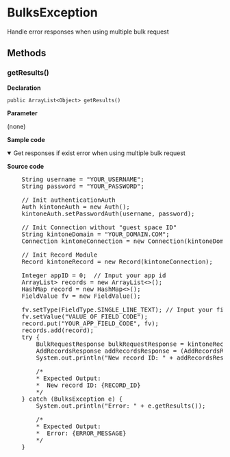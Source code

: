 # BulksException

Handle error responses when using multiple bulk request

## Methods

### getResults()

**Declaration**
```
public ArrayList<Object> getResults()
```
**Parameter**

(none)

**Sample code**

<details class="tab-container" open>
<Summary>Get responses if exist error when using multiple bulk request</Summary>

<strong class="tab-name">Source code</strong>

<pre class="inline-code">
    String username = "YOUR_USERNAME";
    String password = "YOUR_PASSWORD";

    // Init authenticationAuth
    Auth kintoneAuth = new Auth();
    kintoneAuth.setPasswordAuth(username, password);

    // Init Connection without "guest space ID"
    String kintoneDomain = "YOUR_DOMAIN.COM";
    Connection kintoneConnection = new Connection(kintoneDomain, kintoneAuth);

    // Init Record Module
    Record kintoneRecord = new Record(kintoneConnection);

    Integer appID = 0;  // Input your app id
    ArrayList<HashMap<String, FieldValue>> records = new ArrayList<>();
    HashMap<String, FieldValue> record = new HashMap<>();
    FieldValue fv = new FieldValue();

    fv.setType(FieldType.SINGLE_LINE_TEXT); // Input your field type
    fv.setValue("VALUE_OF_FIELD_CODE");
    record.put("YOUR_APP_FIELD_CODE", fv);
    records.add(record);
    try {
        BulkRequestResponse bulkRequestResponse = kintoneRecord.addAllRecords(appID, records);
        AddRecordsResponse addRecordsResponse = (AddRecordsResponse) bulkRequestResponse.getResults().get(0);
        System.out.println("New record ID: " + addRecordsResponse.getIDs().get(0));

        /*
        * Expected Output:
        *  New record ID: {RECORD_ID}
        */
    } catch (BulksException e) {
        System.out.println("Error: " + e.getResults());

        /*
        * Expected Output:
        *  Error: {ERROR_MESSAGE}
        */
    }
</pre>

</details>